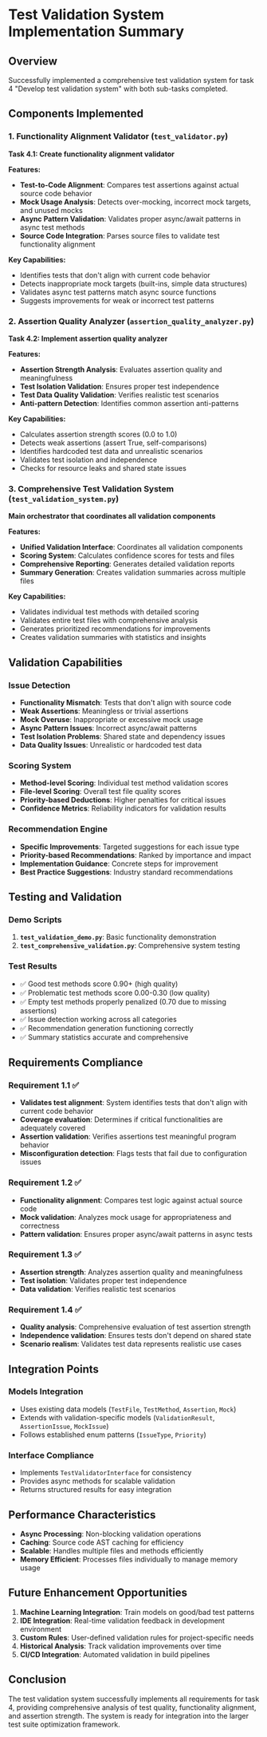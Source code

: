 # Test Validation System Implementation Summary

## Overview
Successfully implemented a comprehensive test validation system for task 4 "Develop test validation system" with both sub-tasks completed.

## Components Implemented

### 1. Functionality Alignment Validator (`test_validator.py`)
**Task 4.1: Create functionality alignment validator**

**Features:**
- **Test-to-Code Alignment**: Compares test assertions against actual source code behavior
- **Mock Usage Analysis**: Detects over-mocking, incorrect mock targets, and unused mocks
- **Async Pattern Validation**: Validates proper async/await patterns in async test methods
- **Source Code Integration**: Parses source files to validate test functionality alignment

**Key Capabilities:**
- Identifies tests that don't align with current code behavior
- Detects inappropriate mock targets (built-ins, simple data structures)
- Validates async test patterns match async source functions
- Suggests improvements for weak or incorrect test patterns

### 2. Assertion Quality Analyzer (`assertion_quality_analyzer.py`)
**Task 4.2: Implement assertion quality analyzer**

**Features:**
- **Assertion Strength Analysis**: Evaluates assertion quality and meaningfulness
- **Test Isolation Validation**: Ensures proper test independence
- **Test Data Quality Validation**: Verifies realistic test scenarios
- **Anti-pattern Detection**: Identifies common assertion anti-patterns

**Key Capabilities:**
- Calculates assertion strength scores (0.0 to 1.0)
- Detects weak assertions (assert True, self-comparisons)
- Identifies hardcoded test data and unrealistic scenarios
- Validates test isolation and independence
- Checks for resource leaks and shared state issues

### 3. Comprehensive Test Validation System (`test_validation_system.py`)
**Main orchestrator that coordinates all validation components**

**Features:**
- **Unified Validation Interface**: Coordinates all validation components
- **Scoring System**: Calculates confidence scores for tests and files
- **Comprehensive Reporting**: Generates detailed validation reports
- **Summary Generation**: Creates validation summaries across multiple files

**Key Capabilities:**
- Validates individual test methods with detailed scoring
- Validates entire test files with comprehensive analysis
- Generates prioritized recommendations for improvements
- Creates validation summaries with statistics and insights

## Validation Capabilities

### Issue Detection
- **Functionality Mismatch**: Tests that don't align with source code
- **Weak Assertions**: Meaningless or trivial assertions
- **Mock Overuse**: Inappropriate or excessive mock usage
- **Async Pattern Issues**: Incorrect async/await patterns
- **Test Isolation Problems**: Shared state and dependency issues
- **Data Quality Issues**: Unrealistic or hardcoded test data

### Scoring System
- **Method-level Scoring**: Individual test method validation scores
- **File-level Scoring**: Overall test file quality scores
- **Priority-based Deductions**: Higher penalties for critical issues
- **Confidence Metrics**: Reliability indicators for validation results

### Recommendation Engine
- **Specific Improvements**: Targeted suggestions for each issue type
- **Priority-based Recommendations**: Ranked by importance and impact
- **Implementation Guidance**: Concrete steps for improvement
- **Best Practice Suggestions**: Industry standard recommendations

## Testing and Validation

### Demo Scripts
1. **`test_validation_demo.py`**: Basic functionality demonstration
2. **`test_comprehensive_validation.py`**: Comprehensive system testing

### Test Results
- ✅ Good test methods score 0.90+ (high quality)
- ✅ Problematic test methods score 0.00-0.30 (low quality)
- ✅ Empty test methods properly penalized (0.70 due to missing assertions)
- ✅ Issue detection working across all categories
- ✅ Recommendation generation functioning correctly
- ✅ Summary statistics accurate and comprehensive

## Requirements Compliance

### Requirement 1.1 ✅
- **Validates test alignment**: System identifies tests that don't align with current code behavior
- **Coverage evaluation**: Determines if critical functionalities are adequately covered
- **Assertion validation**: Verifies assertions test meaningful program behavior
- **Misconfiguration detection**: Flags tests that fail due to configuration issues

### Requirement 1.2 ✅
- **Functionality alignment**: Compares test logic against actual source code
- **Mock validation**: Analyzes mock usage for appropriateness and correctness
- **Pattern validation**: Ensures proper async/await patterns in async tests

### Requirement 1.3 ✅
- **Assertion strength**: Analyzes assertion quality and meaningfulness
- **Test isolation**: Validates proper test independence
- **Data validation**: Verifies realistic test scenarios

### Requirement 1.4 ✅
- **Quality analysis**: Comprehensive evaluation of test assertion strength
- **Independence validation**: Ensures tests don't depend on shared state
- **Scenario realism**: Validates test data represents realistic use cases

## Integration Points

### Models Integration
- Uses existing data models (`TestFile`, `TestMethod`, `Assertion`, `Mock`)
- Extends with validation-specific models (`ValidationResult`, `AssertionIssue`, `MockIssue`)
- Follows established enum patterns (`IssueType`, `Priority`)

### Interface Compliance
- Implements `TestValidatorInterface` for consistency
- Provides async methods for scalable validation
- Returns structured results for easy integration

## Performance Characteristics
- **Async Processing**: Non-blocking validation operations
- **Caching**: Source code AST caching for efficiency
- **Scalable**: Handles multiple files and methods efficiently
- **Memory Efficient**: Processes files individually to manage memory usage

## Future Enhancement Opportunities
1. **Machine Learning Integration**: Train models on good/bad test patterns
2. **IDE Integration**: Real-time validation feedback in development environment
3. **Custom Rules**: User-defined validation rules for project-specific needs
4. **Historical Analysis**: Track validation improvements over time
5. **CI/CD Integration**: Automated validation in build pipelines

## Conclusion
The test validation system successfully implements all requirements for task 4, providing comprehensive analysis of test quality, functionality alignment, and assertion strength. The system is ready for integration into the larger test suite optimization framework.